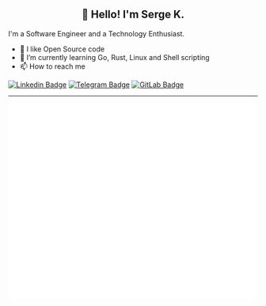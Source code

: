 <h2 align="center">👋 Hello! I'm Serge K.</h2>

I'm a Software Engineer and a Technology Enthusiast.

- 🔭 I like Open Source code
- 🌱 I’m currently learning Go, Rust, Linux and Shell scripting
- 📫 How to reach me 

[![Linkedin Badge](https://img.shields.io/badge/-phnx47-0072b1?style=flat&logo=Linkedin&logoColor=white)](https://www.linkedin.com/in/phnx47/ "Connect on LinkedIn")
[![Telegram Badge](https://img.shields.io/badge/-phnx47-grey?style=flat&logo=Telegram&logoColor=white)](https://t.me/phnx47 "Contact on Telegram")
[![GitLab Badge](https://img.shields.io/badge/-phnx47-grey?style=flat&logo=GitLab&logoColor=white)](https://gitlab.com/phnx47 "I am on GitLab")

-------
![Metrics](https://github.com/phnx47/phnx47/blob/master/github-metrics.svg)
